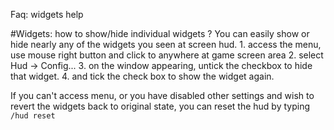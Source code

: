 ﻿Faq: widgets help 

#Widgets: how to show/hide individual widgets ?
You can easily show or hide nearly any of the widgets you seen at screen hud.
	1. access the menu, use mouse right button and click to anywhere at game screen area
	2. select Hud -> Config...
	3. on the window appearing, untick the checkbox to hide that widget.
	4. and tick the check box to show the widget again.

If you can't access menu, or you have disabled other settings and wish to revert the widgets back
to original state, you can reset the hud by typing `/hud reset`
